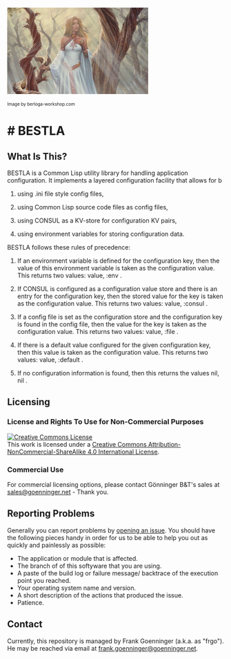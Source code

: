 <a href="https://berloga-workshop.com/"><img src="https://github.com/goenningerbt/bestla/raw/main/images/bestla.png" height="200"/></a><p style="font-size:10px">  Image by berloga-workshop.com</p>
<h1>
# BESTLA

## What Is This?
BESTLA is a Common Lisp utility library for handling application configuration. It implements a layered configuration facility that allows for
b
1. using .ini file style config files,

2. using Common Lisp source code files as config files,

3. using CONSUL as a KV-store for configuration KV pairs,

4. using environment variables for storing configuration data.

BESTLA follows these rules of precedence:

1. If an environment variable is defined for the configuration key, then the value of this environment variable is taken as the configuration value. This returns two values: value, :env .

2. If CONSUL is configured as a configuration value store and there is an entry for the configuration key, then the stored value for the key is taken as the configuration value. This returns two values: value, :consul .

3. If a config file is set as the configuration store and the configuration key is found in the config file, then the value for the key is taken as the configuration value. This returns two values: value, :file .

4. If there is a default value configured for the given configuration key, then this value is taken as the configuration value. This returns two values: value, :default .

5. If no configuration information is found, then this returns the values nil, nil .

## Licensing

### License and Rights To Use for Non-Commercial Purposes
<a rel="license" href="http://creativecommons.org/licenses/by-nc-sa/4.0/"><img alt="Creative Commons License" style="border-width:0" src="https://i.creativecommons.org/l/by-nc-sa/4.0/88x31.png" /></a><br />This work is licensed under a <a rel="license" href="http://creativecommons.org/licenses/by-nc-sa/4.0/">Creative Commons Attribution-NonCommercial-ShareAlike 4.0 International License</a>.

### Commercial Use

For commercial licensing options, please contact Gönninger B&T's sales at [sales@goenninger.net](mailto:sales@goenninger.net) - Thank you.

## Reporting Problems
Generally you can report problems by [opening an issue](https://github.com/goenningerbt/bestla/issues). You should have the following pieces handy in order for us to be able to help you out as quickly and painlessly as possible:

* The application or module that is affected.
* The branch of of this softyware that you are using.
* A paste of the build log or failure message/ backtrace of the execution point you reached.
* Your operating system name and version.
* A short description of the actions that produced the issue.
* Patience.

## Contact
Currently, this repository is managed by Frank Goenninger (a.k.a. as "frgo"). He may be reached via email at [frank.goenninger@goenninger.net](mailto:frank.goenninger@goenninger.net).
